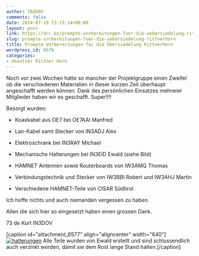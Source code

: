 ```yaml
---
author: IN3DOV
comments: false
date: 2014-07-18 13:15:14+00:00
layout: post
link: https://drc.bz/prompte-vorbereitungen-fuer-die-uebersiedelung-rittnerhorn/
slug: prompte-vorbereitungen-fuer-die-uebersiedelung-rittnerhorn
title: Prompte Vorbereitungen für die Übersiedelung Rittnerhorn
wordpress_id: 8576
categories:
- Umsetzer Rittner Horn
---
```


Noch vor zwei Wochen hatte so mancher der Projektgruppe einen Zweifel ob die verschiedenen Materialien in dieser kurzen Zeit überhaupt angeschafft werden können. Dank des persönlichen Einsatzes mehrerer Mitglieder haben wir es geschafft. Super!!!!

Besorgt wurden:



	
  * Koaxkabel aus OE7 bei OE7AAI Manfred

	
  * Lan-Kabel samt Stecker von IN3ADJ Alex

	
  * Elektroschrank bei IN3RAY Michael

	
  * Mechanische Halterungen bei IN3EID Ewald (siehe Bild)

	
  * HAMNET Antennen sowie Routerboards von IW3AMQ Thomas

	
  * Verbindungstechnik und Stecker von IW3BBI Robert und IW3AHJ Martin

	
  * Verschiedene HAMNET-Teile von CISAR Südtirol


Ich hoffe nichts und auch niemanden vergessen zu haben.

Allen die sich hier so eingesetzt haben einen grossen Dank.

73 de Kurt IN3DOV

[caption id="attachment_8577" align="aligncenter" width="640"][![halterungen](https://drc.bz/wp-content/uploads/2014/07/halterungen.jpg)](https://drc.bz/wp-content/uploads/2014/07/halterungen.jpg) Alle Teile wurden von Ewald erstellt und sind schlussendlich auch verzinkt worden, damit sie dem Rost lange Stand halten.[/caption]






